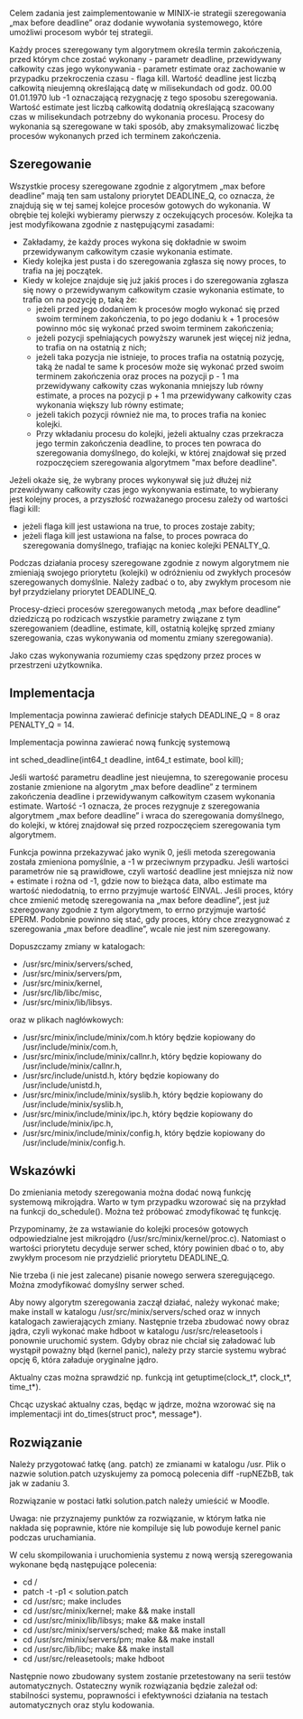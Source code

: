 Celem zadania jest zaimplementowanie w MINIX-ie strategii szeregowania „max before deadline” oraz dodanie wywołania systemowego, które umożliwi procesom wybór tej strategii.

Każdy proces szeregowany tym algorytmem określa termin zakończenia, przed którym chce zostać wykonany - parametr deadline, przewidywany całkowity czas jego wykonywania - parametr estimate oraz zachowanie w przypadku przekroczenia czasu - flaga kill. Wartość deadline jest liczbą całkowitą nieujemną określającą datę w milisekundach od godz. 00.00 01.01.1970 lub -1 oznaczającą rezygnację z tego sposobu szeregowania. Wartość estimate jest liczbą całkowitą dodatnią określającą szacowany czas w milisekundach potrzebny do wykonania procesu. Procesy do wykonania są szeregowane w taki sposób, aby zmaksymalizować liczbę procesów wykonanych przed ich terminem zakończenia.

## Szeregowanie

Wszystkie procesy szeregowane zgodnie z algorytmem „max before deadline” mają ten sam ustalony priorytet DEADLINE_Q, co oznacza, że znajdują się w tej samej kolejce procesów gotowych do wykonania. W obrębie tej kolejki wybieramy pierwszy z oczekujących procesów. Kolejka ta jest modyfikowana zgodnie z następującymi zasadami:

- Zakładamy, że każdy proces wykona się dokładnie w swoim przewidywanym całkowitym czasie wykonania estimate.
- Kiedy kolejka jest pusta i do szeregowania zgłasza się nowy proces, to trafia na jej początek.
- Kiedy w kolejce znajduje się już jakiś proces i do szeregowania zgłasza się nowy o przewidywanym całkowitym czasie wykonania estimate, to trafia on na pozycję p, taką że:
    - jeżeli przed jego dodaniem k procesów mogło wykonać się przed swoim terminem zakończenia, to po jego dodaniu k + 1 procesów powinno móc się wykonać przed swoim terminem zakończenia;
    - jeżeli pozycji spełniających powyższy warunek jest więcej niż jedna, to trafia on na ostatnią z nich;
    - jeżeli taka pozycja nie istnieje, to proces trafia na ostatnią pozycję, taką że nadal te same k procesów może się wykonać przed swoim terminem zakończenia oraz proces na pozycji p - 1 ma przewidywany całkowity czas wykonania mniejszy lub równy estimate, a proces na pozycji p + 1 ma przewidywany całkowity czas wykonania większy lub równy estimate;
    - jeżeli takich pozycji również nie ma, to proces trafia na koniec kolejki.
    - Przy wkładaniu procesu do kolejki, jeżeli aktualny czas przekracza jego termin zakończenia deadline, to proces ten powraca do szeregowania domyślnego, do kolejki, w której znajdował się przed rozpoczęciem szeregowania algorytmem "max before deadline".

Jeżeli okaże się, że wybrany proces wykonywał się już dłużej niż przewidywany całkowity czas jego wykonywania estimate, to wybierany jest kolejny proces, a przyszłość rozważanego procesu zależy od wartości flagi kill:
- jeżeli flaga kill jest ustawiona na true, to proces zostaje zabity;
- jeżeli flaga kill jest ustawiona na false, to proces powraca do szeregowania domyślnego, trafiając na koniec kolejki PENALTY_Q.

Podczas działania procesy szeregowane zgodnie z nowym algorytmem nie zmieniają swojego priorytetu (kolejki) w odróżnieniu od zwykłych procesów szeregowanych domyślnie. Należy zadbać o to, aby zwykłym procesom nie był przydzielany priorytet DEADLINE_Q.

Procesy-dzieci procesów szeregowanych metodą „max before deadline” dziedziczą po rodzicach wszystkie parametry związane z tym szeregowaniem (deadline, estimate, kill, ostatnią kolejkę sprzed zmiany szeregowania, czas wykonywania od momentu zmiany szeregowania).

Jako czas wykonywania rozumiemy czas spędzony przez proces w przestrzeni użytkownika.

## Implementacja

Implementacja powinna zawierać definicje stałych DEADLINE_Q = 8 oraz PENALTY_Q = 14.

Implementacja powinna zawierać nową funkcję systemową

int sched_deadline(int64_t deadline, int64_t estimate, bool kill);

Jeśli wartość parametru deadline jest nieujemna, to szeregowanie procesu zostanie zmienione na algorytm „max before deadline” z terminem zakończenia deadline i przewidywanym całkowitym czasem wykonania estimate. Wartość -1 oznacza, że proces rezygnuje z szeregowania algorytmem „max before deadline” i wraca do szeregowania domyślnego, do kolejki, w której znajdował się przed rozpoczęciem szeregowania tym algorytmem.

Funkcja powinna przekazywać jako wynik 0, jeśli metoda szeregowania została zmieniona pomyślnie, a -1 w przeciwnym przypadku. Jeśli wartości parametrów nie są prawidłowe, czyli wartość deadline jest mniejsza niż now + estimate i rożna od -1, gdzie now to bieżąca data, albo estimate ma wartość niedodatnią, to errno przyjmuje wartość EINVAL. Jeśli proces, który chce zmienić metodę szeregowania na „max before deadline”, jest już szeregowany zgodnie z tym algorytmem, to errno przyjmuje wartość EPERM. Podobnie powinno się stać, gdy proces, który chce zrezygnować z szeregowania „max before deadline”, wcale nie jest nim szeregowany.

Dopuszczamy zmiany w katalogach:

- /usr/src/minix/servers/sched,
- /usr/src/minix/servers/pm,
- /usr/src/minix/kernel,
- /usr/src/lib/libc/misc,
- /usr/src/minix/lib/libsys.

oraz w plikach nagłówkowych:

- /usr/src/minix/include/minix/com.h który będzie kopiowany do /usr/include/minix/com.h,
- /usr/src/minix/include/minix/callnr.h, który będzie kopiowany do /usr/include/minix/callnr.h,
- /usr/src/include/unistd.h, który będzie kopiowany do /usr/include/unistd.h,
- /usr/src/minix/include/minix/syslib.h, który będzie kopiowany do /usr/include/minix/syslib.h,
- /usr/src/minix/include/minix/ipc.h, który będzie kopiowany do /usr/include/minix/ipc.h,
- /usr/src/minix/include/minix/config.h, który będzie kopiowany do /usr/include/minix/config.h.

## Wskazówki

Do zmieniania metody szeregowania można dodać nową funkcję systemową mikrojądra. Warto w tym przypadku wzorować się na przykład na funkcji do_schedule(). Można też próbować zmodyfikować tę funkcję.

Przypominamy, że za wstawianie do kolejki procesów gotowych odpowiedzialne jest mikrojądro (/usr/src/minix/kernel/proc.c). Natomiast o wartości priorytetu decyduje serwer sched, który powinien dbać o to, aby zwykłym procesom nie przydzielić priorytetu DEADLINE_Q.

Nie trzeba (i nie jest zalecane) pisanie nowego serwera szeregującego. Można zmodyfikować domyślny serwer sched.

Aby nowy algorytm szeregowania zaczął działać, należy wykonać make; make install w katalogu /usr/src/minix/servers/sched oraz w innych katalogach zawierających zmiany. Następnie trzeba zbudować nowy obraz jądra, czyli wykonać make hdboot w katalogu /usr/src/releasetools i ponownie uruchomić system. Gdyby obraz nie chciał się załadować lub wystąpił poważny błąd (kernel panic), należy przy starcie systemu wybrać opcję 6, która załaduje oryginalne jądro.

Aktualny czas można sprawdzić np. funkcją int getuptime(clock_t*, clock_t*, time_t*).

Chcąc uzyskać aktualny czas, będąc w jądrze, można wzorować się na implementacji int do_times(struct proc*, message*).

## Rozwiązanie

Należy przygotować łatkę (ang. patch) ze zmianami w katalogu /usr. Plik o nazwie solution.patch uzyskujemy za pomocą polecenia diff -rupNEZbB, tak jak w zadaniu 3.

Rozwiązanie w postaci łatki solution.patch należy umieścić w Moodle.

Uwaga: nie przyznajemy punktów za rozwiązanie, w którym łatka nie nakłada się poprawnie, które nie kompiluje się lub powoduje kernel panic podczas uruchamiania.

W celu skompilowania i uruchomienia systemu z nową wersją szeregowania wykonane będą następujące polecenia:

- cd /
- patch -t -p1 < solution.patch
- cd /usr/src; make includes
- cd /usr/src/minix/kernel; make && make install
- cd /usr/src/minix/lib/libsys; make && make install
- cd /usr/src/minix/servers/sched; make && make install
- cd /usr/src/minix/servers/pm; make && make install
- cd /usr/src/lib/libc; make && make install
- cd /usr/src/releasetools; make hdboot

Następnie nowo zbudowany system zostanie przetestowany na serii testów automatycznych. Ostateczny wynik rozwiązania będzie zależał od: stabilności systemu, poprawności i efektywności działania na testach automatycznych oraz stylu kodowania.